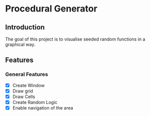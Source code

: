 # Procedural Generator

## Introduction

The goal of this project is to visualise seeded random functions in a graphical way.

## Features

### General Features

* [X] Create Window
* [X] Draw grid
* [X] Draw Cells
* [X] Create Random Logic
* [X] Enable navigation of the area
